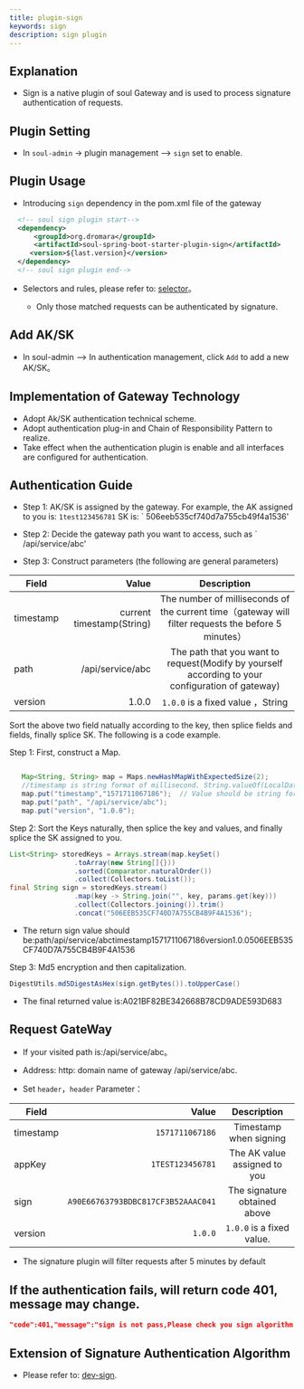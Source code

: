 ```yaml
---
title: plugin-sign
keywords: sign
description: sign plugin
---
```


## Explanation

* Sign is a native plugin of soul Gateway and is used to process signature authentication of requests.

## Plugin Setting

* In `soul-admin` -> plugin management --> `sign` set to enable.

## Plugin Usage

* Introducing `sign` dependency in the pom.xml file of the gateway

```xml
  <!-- soul sign plugin start-->
  <dependency>
      <groupId>org.dromara</groupId>
      <artifactId>soul-spring-boot-starter-plugin-sign</artifactId>
     <version>${last.version}</version>
  </dependency>
  <!-- soul sign plugin end-->
``` 

* Selectors and rules, please refer to: [selector](selector_en.md)。
 
  * Only those matched requests can be authenticated by signature.   


## Add AK/SK

* In soul-admin --> In authentication management, click `Add` to add a new AK/SK。


## Implementation of Gateway Technology
 
 * Adopt Ak/SK authentication technical scheme. 
 * Adopt authentication plug-in and Chain of Responsibility Pattern to realize. 
 * Take effect when the authentication plugin is enable and all interfaces are configured for authentication.
 
 
 ## Authentication Guide
 
 * Step 1: AK/SK is assigned by the gateway. For example, the AK assigned to you is: ` 1test123456781 ` SK is: ` 506eeb535cf740d7a755cb49f4a1536' 
 
 * Step 2: Decide the gateway path you want to access, such as ` /api/service/abc'
  
 * Step 3: Construct parameters (the following are general parameters)
 
| Field        | Value    |  Description  |
| --------   | -----:  | :----: |
| timestamp  |  current timestamp(String)   |  The number of milliseconds of the current time（gateway will filter requests the before 5 minutes）    |
| path       | /api/service/abc  | The path that you want to request(Modify by yourself according to your configuration of gateway) |
| version       | 1.0.0  |  `1.0.0` is a fixed value ，String |

 Sort the above two field natually according to the key, then splice fields and fields, finally splice SK. The following is a code example.
 

Step 1: First, construct a Map.
```java

   Map<String, String> map = Maps.newHashMapWithExpectedSize(2);
   //timestamp is string format of millisecond. String.valueOf(LocalDateTime.now().toInstant(ZoneOffset.of("+8")).toEpochMilli()) 
   map.put("timestamp","1571711067186");  // Value should be string format of milliseconds
   map.put("path", "/api/service/abc");
   map.put("version", "1.0.0");
```

Step 2: Sort the Keys naturally, then splice the key and values, and finally splice the SK assigned to you.
```java
List<String> storedKeys = Arrays.stream(map.keySet()
                .toArray(new String[]{}))
                .sorted(Comparator.naturalOrder())
                .collect(Collectors.toList());
final String sign = storedKeys.stream()
                .map(key -> String.join("", key, params.get(key)))
                .collect(Collectors.joining()).trim()
                .concat("506EEB535CF740D7A755CB4B9F4A1536");
```
* The return sign value should be:path/api/service/abctimestamp1571711067186version1.0.0506EEB535CF740D7A755CB4B9F4A1536

Step 3: Md5 encryption and then capitalization.
```java
DigestUtils.md5DigestAsHex(sign.getBytes()).toUpperCase()
```

* The final returned value is:A021BF82BE342668B78CD9ADE593D683
 
## Request GateWay

* If your visited path is:/api/service/abc。

* Address: http: domain name of gateway /api/service/abc.

* Set `header`，`header` Parameter：

| Field        | Value    |  Description  |
| --------   | -----:  | :----: |
| timestamp  |   `1571711067186`  |  Timestamp when signing   |
| appKey     | `1TEST123456781`  |  The AK value assigned to you |
| sign       | `A90E66763793BDBC817CF3B52AAAC041`  | The signature obtained above |
| version       | `1.0.0`  | `1.0.0` is a fixed value. |

* The signature plugin will filter requests after 5 minutes by default

## If the authentication fails, will return code 401, message may change.

```json
"code":401,"message":"sign is not pass,Please check you sign algorithm!","data":null}
```

## Extension of Signature Authentication Algorithm

* Please refer to: [dev-sign](dev-sign_en.md).

